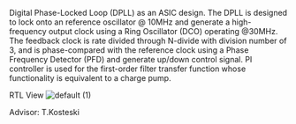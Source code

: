Digital Phase-Locked Loop (DPLL) as an ASIC design. 
The DPLL is designed to lock onto an reference oscillator @ 10MHz and generate a high-frequency output clock using a Ring Oscillator (DCO) operating @30MHz.
The feedback clock is rate divided through N-divide with division number of 3, and is phase-compared with the reference clock using a Phase Frequency Detector (PFD) and generate up/down control signal.
PI controller is used for the first-order filter transfer function whose functionality is equivalent to a charge pump.

RTL View
![default (1)](https://github.com/user-attachments/assets/788456bc-c500-4e06-a2b6-a815e76ecb4e)

Advisor:   T.Kosteski

